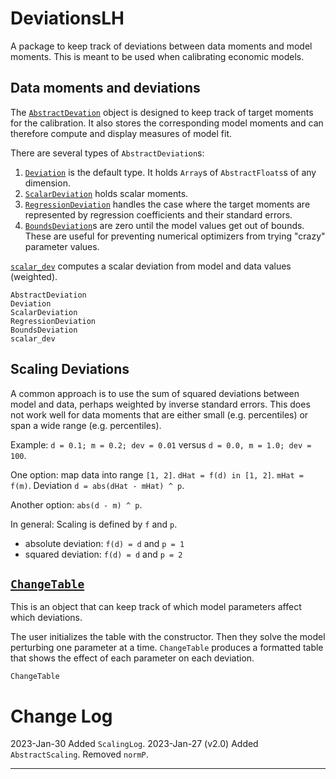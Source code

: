 # DeviationsLH

A package to keep track of deviations between data moments and model moments. This is meant to be used when calibrating economic models.


## Data moments and deviations

The [`AbstractDevation`](@ref) object is designed to keep track of target moments for the calibration. It also stores the corresponding model moments and can therefore compute and display measures of model fit.

There are several types of `AbstractDeviation`s:

1. [`Deviation`](@ref) is the default type. It holds `Array`s of `AbstractFloats`s of any dimension.
2. [`ScalarDeviation`](@ref) holds scalar moments.
3. [`RegressionDeviation`](@ref) handles the case where the target moments are represented by regression coefficients and their standard errors.
4. [`BoundsDeviation`](@ref)s are zero until the model values get out of bounds. These are useful for preventing numerical optimizers from trying "crazy" parameter values.

[`scalar_dev`](@ref) computes a scalar deviation from model and data values (weighted). 

```@docs
AbstractDeviation
Deviation
ScalarDeviation
RegressionDeviation
BoundsDeviation
scalar_dev
```

## Scaling Deviations

A common approach is to use the sum of squared deviations between model and data, perhaps weighted by inverse standard errors. This does not work well for data moments that are either small (e.g. percentiles) or span a wide range (e.g. percentiles).

Example: `d = 0.1; m = 0.2; dev = 0.01` versus `d = 0.0, m = 1.0; dev = 100`.

One option: map data into range `[1, 2]`. `dHat = f(d) in [1, 2]`. `mHat = f(m)`. 
Deviation `d = abs(dHat - mHat) ^ p`.

Another option: `abs(d - m) ^ p`.

In general: Scaling is defined by `f` and `p`.

- absolute deviation: `f(d) = d` and `p = 1`
- squared deviation: `f(d) = d` and `p = 2`

## [`ChangeTable`](@ref)

This is an object that can keep track of which model parameters affect which deviations.

The user initializes the table with the constructor. Then they solve the model perturbing one parameter at a time. `ChangeTable` produces a formatted table that shows the effect of each parameter on each deviation.


```@docs
ChangeTable
```

# Change Log

2023-Jan-30
Added `ScalingLog`.
2023-Jan-27 (v2.0)
Added `AbstractScaling`. Removed `normP`.

-------------